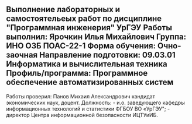 Выполнение лабораторных и самостоятельеых работ по дисциплине "Программная инженерия"
УрГЭУ
Работы выполнил: Ярочкин Илья Михайлович 
Группа: ИНО ОЗБ ПОАС-22-1
Форма обучения: Очно-заочная
Направление подготовки: 09.03.01 Информатика и вычислительная техника
Профиль/программа: Программное обеспечение автоматизированных систем
-------------------------------------------------------------------------
Работы проверил: Панов Михаил Александрович кандидат экономических наук, доцент.
Должность: - и.о. заведующего кафедры информационных технологий и статистики ФГБОУ ВО «УрГЭУ"; - директор Центра информационной безопасности ИЦТУиИБ.
